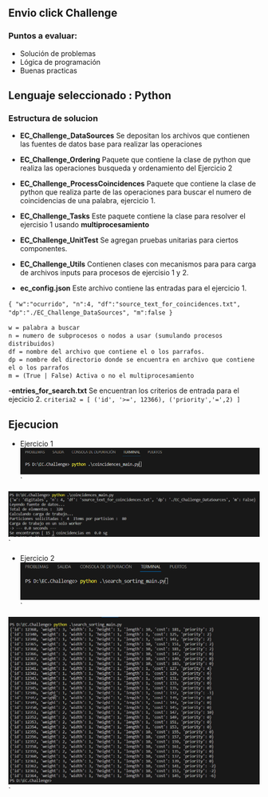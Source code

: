 ## Envio click Challenge

### Puntos a evaluar:

 - Solución de problemas
 - Lógica de programación
 - Buenas practicas
 
## Lenguaje seleccionado : Python

### Estructura de solucion
- **EC_Challenge_DataSources**
		Se depositan los archivos que contienen las fuentes de datos base para realizar las operaciones
- **EC_Challenge_Ordering**
		Paquete que contiene la clase de python que realiza las operaciones busqueda y ordenamiento del Ejercicio 2
- **EC_Challenge_ProcessCoincidences**
	Paquete que contiene la clase de python que realiza parte de las operaciones para buscar el numero de coincidencias de una palabra, ejercicio 1.
- **EC_Challenge_Tasks**
	Este paquete contiene la clase para resolver el ejercisio 1 usando **multiprocesamiento** 
	
- **EC_Challenge_UnitTest**
	Se agregan pruebas unitarias para ciertos componentes.
- **EC_Challenge_Utils**
	Contienen clases con mecanismos para para carga de archivos inputs para procesos de ejercisio 1 y 2.

- **ec_config.json**
	Este archivo contiene las entradas para el ejercicio 1.
	
`{
"w":"ocurrido",
"n":4,
"df":"source_text_for_coincidences.txt",
"dp":"./EC_Challenge_DataSources",
"m":false
}`
	
	w = palabra a buscar
	n = numero de subprocesos o nodos a usar (sumulando procesos distribuidos)
	df = nombre del archivo que contiene el o los parrafos.
	dp = nombre del directorio donde se encuentra en archivo que contiene el o los parrafos
	m = (True | False) Activa o no el multiprocesamiento
-**entries_for_search.txt**
	Se encuentran los criterios de entrada para el ejecicio 2.
	`criteria2 = [
('id', '>=', 12366),
('priority','=',2)
]`


## Ejecucion
- Ejercicio 1
![Ejecucion ejercicio 1](/e11.png)`

![Resultado ejercicio 1](/e12.png)`


- Ejercicio 2
![Ejecucion ejercicio 1](/e21.png)`

![Resultado ejercicio 1](/e22.png)`